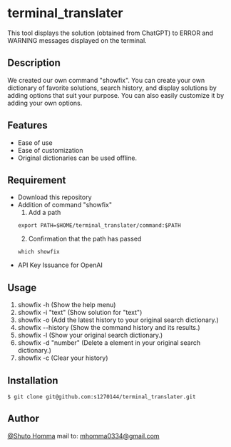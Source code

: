 # terminal_translater

This tool displays the solution (obtained from ChatGPT) to ERROR and WARNING messages displayed on the terminal.

## Description

We created our own command "showfix". You can create your own dictionary of favorite solutions, search history, and display solutions by adding options that suit your purpose. You can also easily customize it by adding your own options.

## Features

- Ease of use
- Ease of customization
- Original dictionaries can be used offline.

## Requirement

- Download this repository
- Addition of command "showfix"
  1. Add a path
  ```
  export PATH=$HOME/terminal_translater/command:$PATH
  ```
  2. Confirmation that the path has passed
  ```
  which showfix
  ```
- API Key Issuance for OpenAI

## Usage

1. showfix -h           (Show the help menu)
2. showfix -i "text"    (Show solution for "text")
3. showfix -o           (Add the latest history to your original search dictionary.)
4. showfix --history    (Show the command history and its results.)
5. showfix -l           (Show your original search dictionary.)
6. showfix -d "number"  (Delete a element in your original search dictionary.)
7. showfix -c           (Clear your history)

## Installation

```
$ git clone git@github.com:s1270144/terminal_translater.git
```

## Author

[@Shuto Homma](https://www.facebook.com/profile.php?id=100090890865720&sk=about)
mail to: mhomma0334@gmail.com
